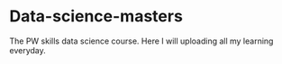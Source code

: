 # Data-science-masters
The PW skills data science course. Here I will uploading all my learning everyday. 
